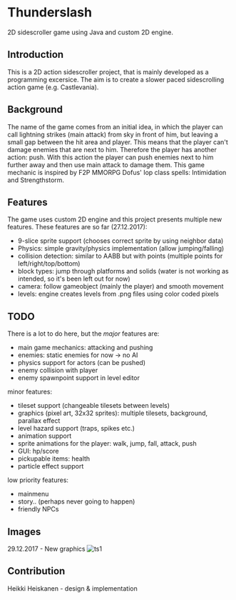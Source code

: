 # Thunderslash
2D sidescroller game using Java and custom 2D engine.

## Introduction
This is a 2D action sidescroller project, that is mainly developed as a programming excersice. 
The aim is to create a slower paced sidescrolling action game (e.g. Castlevania). 

## Background 
The name of the game comes from an initial idea, in which the
player can call lightning strikes (main attack) from sky in front of him, but leaving a small gap between the hit area and player.
This means that the player can't damage enemies that are next to him. Therefore the player has another action: push. 
With this action the player can push enemies next to him further away and then use main attack to damage them.
This game mechanic is inspired by F2P MMORPG Dofus' Iop class spells: Intimidation and Strengthstorm.

## Features
The game uses custom 2D engine and this project presents multiple new features. 
These features are so far (27.12.2017):
* 9-slice sprite support (chooses correct sprite by using neighbor data)
* Physics: simple gravity/physics implementation (allow jumping/falling)
* collision detection: similar to AABB but with points (multiple points for left/right/top/bottom)
* block types: jump through platforms and solids (water is not working as intended, so it's been left out for now)
* camera: follow gameobject (mainly the player) and smooth movement
* levels: engine creates levels from .png files using color coded pixels

## TODO
There is a lot to do here, but the *major* features are:
* main game mechanics: attacking and pushing
* enemies: static enemies for now -> no AI
* physics support for actors (can be pushed)
* enemy collision with player
* enemy spawnpoint support in level editor

minor features:
* tileset support (changeable tilesets between levels)
* graphics (pixel art, 32x32 sprites): multiple tilesets, background, parallax effect
* level hazard support (traps, spikes etc.)
* animation support
* sprite animations for the player: walk, jump, fall, attack, push
* GUI: hp/score
* pickupable items: health
* particle effect support

low priority features:
* mainmenu
* story.. (perhaps never going to happen)
* friendly NPCs

## Images
29.12.2017 - New graphics
![ts1](https://user-images.githubusercontent.com/7894317/34445227-0e7f92b0-ecdb-11e7-8709-7f915d8f9c9c.png)

## Contribution
Heikki Heiskanen - design & implementation
